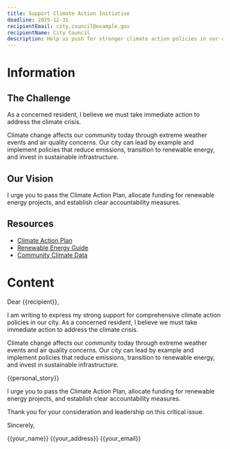 ```yaml
---
title: Support Climate Action Initiative
deadline: 2025-12-31
recipientEmail: city.council@example.gov
recipientName: City Council
description: Help us push for stronger climate action policies in our city
---
```


# Information

## The Challenge

As a concerned resident, I believe we must take immediate action to address the climate crisis.

Climate change affects our community today through extreme weather events and air quality concerns. Our city can lead by example and implement policies that reduce emissions, transition to renewable energy, and invest in sustainable infrastructure.

## Our Vision

I urge you to pass the Climate Action Plan, allocate funding for renewable energy projects, and establish clear accountability measures.

## Resources

- [Climate Action Plan](https://example.com/climate-plan)
- [Renewable Energy Guide](https://example.com/renewable-guide)
- [Community Climate Data](https://example.com/climate-data)

# Content

Dear {{recipient}},

I am writing to express my strong support for comprehensive climate action policies in our city. As a concerned resident, I believe we must take immediate action to address the climate crisis.

Climate change affects our community today through extreme weather events and air quality concerns. Our city can lead by example and implement policies that reduce emissions, transition to renewable energy, and invest in sustainable infrastructure.

{{personal_story}}

I urge you to pass the Climate Action Plan, allocate funding for renewable energy projects, and establish clear accountability measures.

Thank you for your consideration and leadership on this critical issue.

Sincerely,

{{your_name}}
{{your_address}}
{{your_email}}